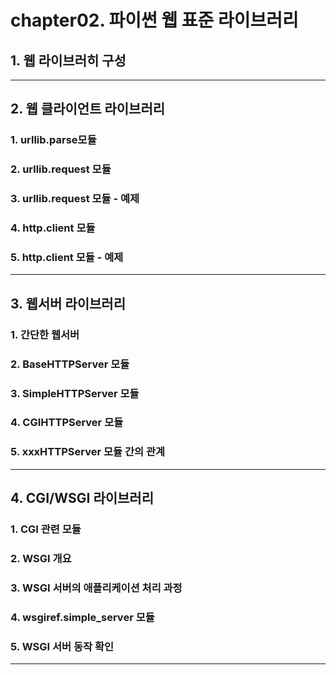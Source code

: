# chapter02. 파이썬 웹 표준 라이브러리

## 1. 웹 라이브러히 구성 

---
 
## 2. 웹 클라이언트 라이브러리

### 1. urllib.parse모듈
### 2. urllib.request 모듈
### 3. urllib.request 모듈 - 예제
### 4. http.client 모듈 
### 5. http.client 모듈 - 예제

---
 
## 3. 웹서버 라이브러리

### 1. 간단한 웹서버
### 2. BaseHTTPServer 모듈 
### 3. SimpleHTTPServer 모듈 
### 4. CGIHTTPServer 모듈 
### 5. xxxHTTPServer 모듈 간의 관계 

---
 
## 4. CGI/WSGI 라이브러리

### 1. CGI 관련 모듈 
### 2. WSGI 개요 
### 3. WSGI 서버의 애플리케이션 처리 과정 
### 4. wsgiref.simple_server 모듈 
### 5. WSGI 서버 동작 확인 

---
 